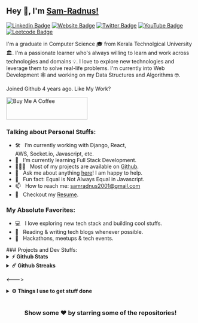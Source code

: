 ## Hey 👋, I'm [Sam-Radnus!](https://github.com/Sam-Radnus)

[![Linkedin Badge](https://img.shields.io/badge/-LinkedIn-0e76a8?style=flat-square&logo=Linkedin&logoColor=white&labelColor=darkblue&color=black)](https://www.linkedin.com/in/sambath-s-sundar/)
[![Website Badge](https://img.shields.io/badge/portfolio-3b5998?style=flat-square&logo=brave&logoColor=white&color=black&labelColor=red)](https://sam-sundar.vercel.app/)
[![Twitter Badge](https://img.shields.io/badge/twitter-3b5998?style=flat-square&logo=twitter&logoColor=white&color=black&labelColor=blue)](https://twitter.com/Public_Void_Sam)
[![YouTube Badge](https://img.shields.io/badge/-YouTube-e4405f?style=flat-square&logo=YouTube&logoColor=white&labelColor=red&color=black)](https://www.youtube.com/channel/UCKr8os6tlFpWVWGoIGLeemg)
[![Leetcode Badge](https://img.shields.io/badge/-leetcode-e4405f?style=flat-square&logo=leetcode&logoColor=white&labelColor=green&color=black)](https://leetcode.com/Sam_Sundar/)

<!-- ### Glad to see you here! &nbsp; ![](https://visitor-badge.glitch.me/badge?page_id=iampavangandhi.iampavangandhi&style=flat-square&color=0088cc) -->

I'm a graduate in Computer Science 🎓 from Kerala Technolgical University 🏛. I'm a passionate learner who's always willing to learn and work across technologies and domains 💡. I love to explore new technologies and leverage them to solve real-life problems. I'm currently into Web Development 🕸️ and working on my Data Structures and Algorithms 🤓.

Joined Github 4 years ago.
Like My Work?

<a href="https://www.buymeacoffee.com/samradnus2o" target="_blank"><img src="https://cdn.buymeacoffee.com/buttons/v2/default-yellow.png" alt="Buy Me A Coffee" height="60px" width="217px" ></a>



### Talking about Personal Stuffs:

- 🛠 &nbsp; I’m currently working with Django, React, <br /> AWS, Socket.io, Javascript, etc.
- 🚀 &nbsp; I’m currently learning Full Stack Development.
- 👨🏻‍💻 &nbsp; Most of my projects are available on [Github](https://github.com/Sam-Radnus).
- 💬 &nbsp; Ask me about anything [here](https://sam-sundar.vercel.app/contact)! I am happy to help.
- 👾 &nbsp; Fun fact: Equal is Not Always Equal in Javascript.
- 📫 &nbsp; How to reach me: samradnus2001@gmail.com
- 📝 &nbsp; Checkout my [Resume](https://drive.google.com/file/d/189eMMLqHnL2Q1aenGGVoiWBQHhaP1gtJ/view?usp=sharing).

### My Absolute Favorites:

- 💻 &nbsp; I love exploring new tech stack and building cool stuffs.
- 📰 &nbsp; Reading & writing tech blogs whenever possible.
- 🍕 &nbsp; Hackathons, meetups & tech events.
 <!-->

### Projects and Dev Stuffs:

<details>	
  <summary><b>⚡ Github Stats</b></summary>

  <br />
  <img height="180em" src="https://github-readme-stats.vercel.app/api?username=Sam-Radnus&show_icons=true&hide_border=true&&count_private=true&include_all_commits=true" />
  <img height="180em" src="https://github-readme-stats.vercel.app/api/top-langs/?username=Sam-Radnus&exclude_repo=KNN-Image-Classification&show_icons=true&hide_border=true&layout=compact&langs_count=8"/>
</details>

<!-->

<details>	
  <summary><b>☄️ Github Streaks</b></summary>

  <br />
  <img height="180em" src="https://github-readme-streak-stats.herokuapp.com/?user=Sam-Radnus&hide_border=true" />
</details>


<--->
<details>	
  <br />
  <summary><b>⚙️ Things I use to get stuff done</b></summary>
  	<ul>
  	    <li><b>OS:</b> Ubuntu 20.04</li>
	    <li><b>Laptop: </b> HP 15</li>
  	    <li><b>Browser: </b> Brave Browser</li>
	    <li><b>Code Editor:</b> VSCode - The best editor out there.</li>
	    <li><b>To Stay Updated:</b> Dev.to, Medium, Linkedin and Twitter.</li>
	    <br />
	</ul>	
</details>

#

<div align="center">

### Show some ❤️ by starring some of the repositories!

</div>
